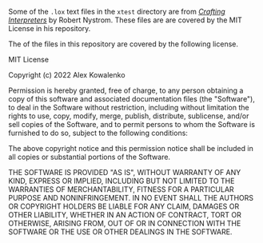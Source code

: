 Some of the `.lox` text files in the `xtest` directory are from [_Crafting Interpreters_](https://github.com/munificent/craftinginterpreters) by Robert Nystrom.
These files are are covered by the MIT License in his repository.

The of the files in this repository are covered by the following license.

MIT License

Copyright (c) 2022 Alex Kowalenko

Permission is hereby granted, free of charge, to any person obtaining a copy
of this software and associated documentation files (the "Software"), to deal
in the Software without restriction, including without limitation the rights
to use, copy, modify, merge, publish, distribute, sublicense, and/or sell
copies of the Software, and to permit persons to whom the Software is
furnished to do so, subject to the following conditions:

The above copyright notice and this permission notice shall be included in all
copies or substantial portions of the Software.

THE SOFTWARE IS PROVIDED "AS IS", WITHOUT WARRANTY OF ANY KIND, EXPRESS OR
IMPLIED, INCLUDING BUT NOT LIMITED TO THE WARRANTIES OF MERCHANTABILITY,
FITNESS FOR A PARTICULAR PURPOSE AND NONINFRINGEMENT. IN NO EVENT SHALL THE
AUTHORS OR COPYRIGHT HOLDERS BE LIABLE FOR ANY CLAIM, DAMAGES OR OTHER
LIABILITY, WHETHER IN AN ACTION OF CONTRACT, TORT OR OTHERWISE, ARISING FROM,
OUT OF OR IN CONNECTION WITH THE SOFTWARE OR THE USE OR OTHER DEALINGS IN THE
SOFTWARE.
